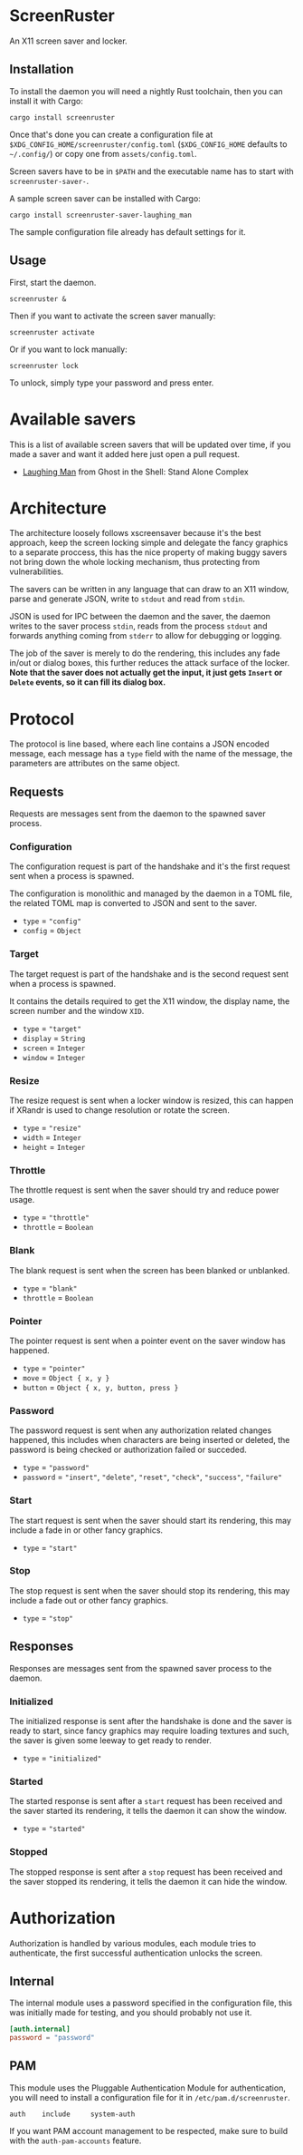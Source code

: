 ScreenRuster
============
An X11 screen saver and locker.

Installation
------------
To install the daemon you will need a nightly Rust toolchain, then you can
install it with Cargo:

```shell
cargo install screenruster
```

Once that's done you can create a configuration file at
`$XDG_CONFIG_HOME/screenruster/config.toml` (`$XDG_CONFIG_HOME` defaults to
`~/.config/`) or copy one from `assets/config.toml`.

Screen savers have to be in `$PATH` and the executable name has to start with
`screenruster-saver-`.

A sample screen saver can be installed with Cargo:

```shell
cargo install screenruster-saver-laughing_man
```

The sample configuration file already has default settings for it.

Usage
-----

First, start the daemon.

```
screenruster &
```

Then if you want to activate the screen saver manually:

```
screenruster activate
```

Or if you want to lock manually:

```
screenruster lock
```

To unlock, simply type your password and press enter.

Available savers
================
This is a list of available screen savers that will be updated over time, if
you made a saver and want it added here just open a pull request.

- [Laughing Man](https://github.com/meh/screenruster-saver-laughing_man) from Ghost in the Shell: Stand Alone Complex

Architecture
============
The architecture loosely follows xscreensaver  because it's the best approach,
keep the screen locking simple and delegate the fancy graphics to a separate
proccess, this has the nice property of making buggy savers not bring down the
whole locking mechanism, thus protecting from vulnerabilities.

The savers can be written in any language that can draw to an X11 window, parse
and generate JSON, write to `stdout` and read from `stdin`.

JSON is used for IPC between the daemon and the saver, the daemon writes to the
saver process `stdin`, reads from the process `stdout` and forwards anything
coming from `stderr` to allow for debugging or logging.

The job of the saver is merely to do the rendering, this includes any fade
in/out or dialog boxes, this further reduces the attack surface of the locker.
__Note that the saver does not actually get the input, it just gets `Insert` or `Delete` events, so
it can fill its dialog box.__

Protocol
========
The protocol is line based, where each line contains a JSON encoded message,
each message has a `type` field with the name of the message, the parameters
are attributes on the same object.

Requests
--------
Requests are messages sent from the daemon to the spawned saver process.

### Configuration

The configuration request is part of the handshake and it's the first request sent when
a process is spawned.

The configuration is monolithic and managed by the daemon in a TOML file, the
related TOML map is converted to JSON and sent to the saver.

- `type`   = `"config"`
- `config` = `Object`

### Target

The target request is part of the handshake and is the second request sent when
a process is spawned.

It contains the details required to get the X11 window, the display name, the
screen number and the window `XID`.

- `type`    = `"target"`
- `display` = `String`
- `screen`  = `Integer`
- `window`  = `Integer`

### Resize

The resize request is sent when a locker window is resized, this can happen if
XRandr is used to change resolution or rotate the screen.

- `type`   = `"resize"`
- `width`  = `Integer`
- `height` = `Integer`

### Throttle

The throttle request is sent when the saver should try and reduce power usage.

- `type`     = `"throttle"`
- `throttle` = `Boolean`

### Blank

The blank request is sent when the screen has been blanked or unblanked.

- `type`     = `"blank"`
- `throttle` = `Boolean`

### Pointer

The pointer request is sent when a pointer event on the saver window has happened.

- `type`    = `"pointer"`
- `move`    = `Object { x, y }`
- `button` = `Object { x, y, button, press }`

### Password

The password request is sent when any authorization related changes happened,
this includes when characters are being inserted or deleted, the password is
being checked or authorization failed or succeded.

- `type`     = `"password"`
- `password` = `"insert"`, `"delete"`, `"reset"`, `"check"`, `"success"`, `"failure"`

### Start

The start request is sent when the saver should start its rendering, this may
include a fade in or other fancy graphics.

- `type` = `"start"`

### Stop

The stop request is sent when the saver should stop its rendering, this may
include a fade out or other fancy graphics.

- `type` = `"stop"`

Responses
---------
Responses are messages sent from the spawned saver process to the daemon.

### Initialized

The initialized response is sent after the handshake is done and the saver is
ready to start, since fancy graphics may require loading textures and such, the
saver is given some leeway to get ready to render.

- `type` = `"initialized"`

### Started

The started response is sent after a `start` request has been received and the
saver started its rendering, it tells the daemon it can show the window.

- `type` = `"started"`

### Stopped

The stopped response is sent after a `stop` request has been received and the
saver stopped its rendering, it tells the daemon it can hide the window.

Authorization
=============
Authorization is handled by various modules, each module tries to authenticate, the first
successful authentication unlocks the screen.

Internal
--------
The internal module uses a password specified in the configuration file, this
was initially made for testing, and you should probably not use it.

```toml
[auth.internal]
password = "password"
```

PAM
---
This module uses the Pluggable Authentication Module for authentication, you
will need to install a configuration file for it in `/etc/pam.d/screenruster`.

```config
auth	include		system-auth
```

If you want PAM account management to be respected, make sure to build with the
`auth-pam-accounts` feature.
